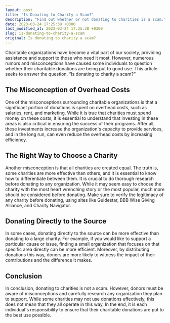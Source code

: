 ```yaml
---
layout: post
title: "Is Donating to Charity a Scam?"
description: "Find out whether or not donating to charities is a scam."
date: 2023-03-24 17:25:38 +0300
last_modified_at: 2023-03-24 17:25:38 +0300
slug: is-donating-to-charity-a-scam
original: Is donating to charity a scam?
---
```

Charitable organizations have become a vital part of our society, providing assistance and support to those who need it most. However, numerous rumors and misconceptions have caused some individuals to question whether their charitable donations are being put to good use. This article seeks to answer the question, “Is donating to charity a scam?”

## The Misconception of Overhead Costs

One of the misconceptions surrounding charitable organizations is that a significant portion of donations is spent on overhead costs, such as salaries, rent, and marketing. While it is true that charities must spend money on these costs, it is essential to understand that investing in these areas is also critical in ensuring the success of their programs. After all, these investments increase the organization's capacity to provide services, and in the long run, can even reduce the overhead costs by increasing efficiency.

## The Right Way to Choose a Charity

Another misconception is that all charities are created equal. The truth is, some charities are more effective than others, and it is essential to know how to differentiate between them. It is crucial to do thorough research before donating to any organization. While it may seem easy to choose the charity with the most heart wrenching story or the most popular, much more should be considered before donating. Make sure to verify the legitimacy of any charity before donating, using sites like Guidestar, BBB Wise Giving Alliance, and Charity Navigator.

## Donating Directly to the Source

In some cases, donating directly to the source can be more effective than donating to a large charity. For example, if you would like to support a particular cause or issue, finding a small organization that focuses on that specific area directly can be more efficient. Moreover, by distributing donations this way, donors are more likely to witness the impact of their contributions and the difference it makes.

## Conclusion

In conclusion, donating to charities is not a scam. However, donors must be aware of misconceptions and carefully research any organization they plan to support. While some charities may not use donations effectively, this does not mean that they all operate in this way. In the end, it is each individual's responsibility to ensure that their charitable donations are put to the best use possible.